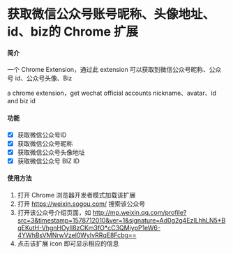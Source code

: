 # 获取微信公众号账号昵称、头像地址、id、biz的 Chrome 扩展

#### 简介

一个  Chrome Extension，通过此 extension 可以获取到微信公众号昵称、公众号 id、公众号头像、Biz

a chrome extension，get wechat official accounts nickname、avatar、id and biz id



#### 功能

- [x] 获取微信公众号ID
- [x] 获取微信公众号昵称
- [x] 获取微信公众号头像地址
- [x] 获取微信公众号 BIZ ID

#### 使用方法
1. 打开 Chrome 浏览器开发者模式加载该扩展
2. 打开 https://weixin.sogou.com/ 搜索该公众号
2. 打开该公众号介绍页面，如 http://mp.weixin.qq.com/profile?src=3&timestamp=1578712010&ver=1&signature=Ad0g2g4EzILhhLN5*BqEKutH-VhgnHOyII8zCKm3fO*cC3QMiypP1eW6-4YWhBsVMNrwVzel0WyIvRRqE8Fcbg==
3. 点击该扩展 icon 即可显示相应的信息

